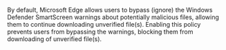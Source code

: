 By default, Microsoft Edge allows users to bypass (ignore) the Windows Defender SmartScreen warnings about potentially malicious files, allowing them to continue downloading unverified file(s). Enabling this policy prevents users from bypassing the warnings, blocking them from downloading of unverified file(s).